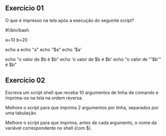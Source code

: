 <h2>Exercício 01</h2>
<p>O que é impresso na tela após a execução do seguinte script?</p>

#!/bin/bash

a=10
b=20

echo a
echo "a"
echo "$a"
echo '$a'

echo "o valor de $b é $b"
echo 'o valor de $b é $b'
echo "o valor de "'$b'" é $b"

<h2>Exercício 02</h2>
<p>Escreva um script shell que receba 10 argumentos de linha de comando e imprima-os na tela na ordem reversa.</p>

<p>Melhore o script para que imprima 2 argumentos por linha, separados por uma tabulação.</p>

<p>Melhore o script para que imprima, antes de cada argumento, o nome da variável correspondente no shell (com $).</p>